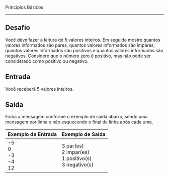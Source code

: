 Princípios Básicos

------

## Desafio

Você deve fazer a leitura de 5 valores inteiros. Em seguida mostre quantos valores informados são pares, quantos valores informados são ímpares, quantos valores informados são positivos e quantos valores informados são negativos. Considere que o número zero é positivo, mas não pode ser considerado como positivo ou negativo.

## Entrada

Você receberá 5 valores inteiros.

## Saída

Exiba a mensagem conforme o exemplo de saída abaixo, sendo uma mensagem por linha e não esquecendo o final de linha após cada uma.

 

| Exemplo de Entrada            | Exemplo de Saída                                             |
| ----------------------------- | ------------------------------------------------------------ |
| -5<br/>0<br/>-3<br/>-4<br/>12 | 3 par(es)<br/>2 impar(es)<br/>1 positivo(s)<br/>3 negativo(s) |
